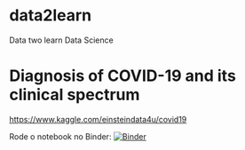 # data2learn
Data two learn Data Science

# Diagnosis of COVID-19 and its clinical spectrum
https://www.kaggle.com/einsteindata4u/covid19

Rode o notebook no Binder: [![Binder](https://mybinder.org/badge_logo.svg)](https://mybinder.org/v2/gh/santanche/data2learn/master)
